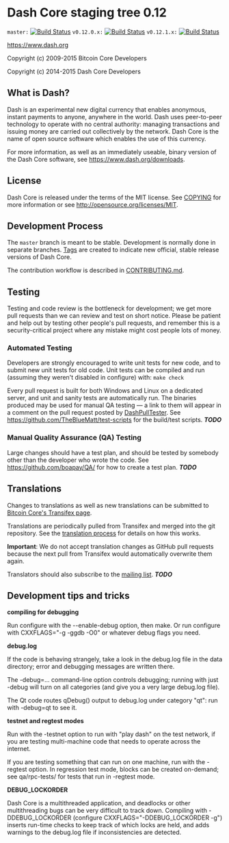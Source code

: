 Dash Core staging tree 0.12
===============================

`master:` [![Build Status](https://travis-ci.org/boapay/dash.svg?branch=master)](https://travis-ci.org/boapay/dash) `v0.12.0.x:` [![Build Status](https://travis-ci.org/boapay/dash.svg?branch=v0.12.0.x)](https://travis-ci.org/boapay/dash/branches) `v0.12.1.x:` [![Build Status](https://travis-ci.org/boapay/dash.svg?branch=v0.12.1.x)](https://travis-ci.org/boapay/dash/branches)

https://www.dash.org

Copyright (c) 2009-2015 Bitcoin Core Developers

Copyright (c) 2014-2015 Dash Core Developers


What is Dash?
----------------

Dash is an experimental new digital currency that enables anonymous, instant
payments to anyone, anywhere in the world. Dash uses peer-to-peer technology
to operate with no central authority: managing transactions and issuing money
are carried out collectively by the network. Dash Core is the name of open
source software which enables the use of this currency.

For more information, as well as an immediately useable, binary version of
the Dash Core software, see https://www.dash.org/downloads.


License
-------

Dash Core is released under the terms of the MIT license. See [COPYING](COPYING) for more
information or see http://opensource.org/licenses/MIT.

Development Process
-------------------

The `master` branch is meant to be stable. Development is normally done in separate branches.
[Tags](https://github.com/EugeneAlex/boa/tags) are created to indicate new official,
stable release versions of Dash Core.

The contribution workflow is described in [CONTRIBUTING.md](https://github.com/EugeneAlex/boa/blob/v0.12.1.x/CONTRIBUTING.md).


Testing
-------

Testing and code review is the bottleneck for development; we get more pull
requests than we can review and test on short notice. Please be patient and help out by testing
other people's pull requests, and remember this is a security-critical project where any mistake might cost people
lots of money.

### Automated Testing

Developers are strongly encouraged to write unit tests for new code, and to
submit new unit tests for old code. Unit tests can be compiled and run (assuming they weren't disabled in configure) with: `make check`

Every pull request is built for both Windows and Linux on a dedicated server,
and unit and sanity tests are automatically run. The binaries produced may be
used for manual QA testing — a link to them will appear in a comment on the
pull request posted by [DashPullTester](https://github.com/boapay/PullTester). See https://github.com/TheBlueMatt/test-scripts
for the build/test scripts. ***TODO***

### Manual Quality Assurance (QA) Testing

Large changes should have a test plan, and should be tested by somebody other
than the developer who wrote the code.
See https://github.com/boapay/QA/ for how to create a test plan. ***TODO***

Translations
------------

Changes to translations as well as new translations can be submitted to
[Bitcoin Core's Transifex page](https://www.transifex.com/projects/p/dash/).

Translations are periodically pulled from Transifex and merged into the git repository. See the
[translation process](doc/translation_process.md) for details on how this works.

**Important**: We do not accept translation changes as GitHub pull requests because the next
pull from Transifex would automatically overwrite them again.

Translators should also subscribe to the [mailing list](https://groups.google.com/forum/#!forum/dash-translators). ***TODO***

Development tips and tricks
---------------------------

**compiling for debugging**

Run configure with the --enable-debug option, then make. Or run configure with
CXXFLAGS="-g -ggdb -O0" or whatever debug flags you need.

**debug.log**

If the code is behaving strangely, take a look in the debug.log file in the data directory;
error and debugging messages are written there.

The -debug=... command-line option controls debugging; running with just -debug will turn
on all categories (and give you a very large debug.log file).

The Qt code routes qDebug() output to debug.log under category "qt": run with -debug=qt
to see it.

**testnet and regtest modes**

Run with the -testnet option to run with "play dash" on the test network, if you
are testing multi-machine code that needs to operate across the internet.

If you are testing something that can run on one machine, run with the -regtest option.
In regression test mode, blocks can be created on-demand; see qa/rpc-tests/ for tests
that run in -regtest mode.

**DEBUG_LOCKORDER**

Dash Core is a multithreaded application, and deadlocks or other multithreading bugs
can be very difficult to track down. Compiling with -DDEBUG_LOCKORDER (configure
CXXFLAGS="-DDEBUG_LOCKORDER -g") inserts run-time checks to keep track of which locks
are held, and adds warnings to the debug.log file if inconsistencies are detected.
